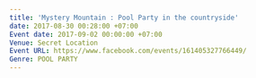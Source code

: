 ```yaml
---
title: 'Mystery Mountain : Pool Party in the countryside'
date: 2017-08-30 00:28:00 +07:00
Event date: 2017-09-02 00:00:00 +07:00
Venue: Secret Location
Event URL: https://www.facebook.com/events/161405327766449/
Genre: POOL PARTY
---
```


